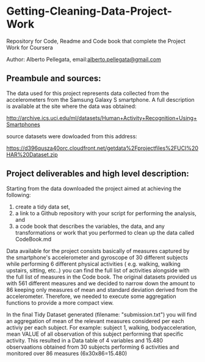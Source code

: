 # Getting-Cleaning-Data-Project-Work
Repository for Code, Readme and Code book that complete the Project Work for Coursera 

Author: Alberto Pellegata, email:alberto.pellegata@gmail.com


## Preambule and sources:

The data used for this project represents data collected from the accelerometers from the Samsung Galaxy S smartphone. 
A full description is available at the site where the data was obtained: 

http://archive.ics.uci.edu/ml/datasets/Human+Activity+Recognition+Using+Smartphones 

source datasets were dowloaded from this address:

https://d396qusza40orc.cloudfront.net/getdata%2Fprojectfiles%2FUCI%20HAR%20Dataset.zip

## Project deliverables and high level description:

Starting from the data downloaded the project aimed at achieving the following:
  1. create a tidy data set, 
  2. a link to a Github repository with your script for performing the analysis, and 
  3. a code book that describes the variables, the data, and any transformations or work that you performed to clean up the   data called CodeBook.md

Data available for the project consists basically of measures captured by the smartphone's accelerometer and gyroscope of 30 different subjects while performing 6 different physical activities ( e.g. walking, walking upstairs, sitting, etc..) you can find the full list of activities alongside with the full list of measures in the Code book.
The original datasets provided us with 561 different measures and we decided to narrow down the amount to 86 keeping only measures of mean and standard deviation derived from the accelerometer. Therefore, we needed to execute some aggregation functions to provide a more compact view.

In the final Tidy Dataset generated (filename: "submission.txt") you will find an aggregation of mean of the relevant measures considered per each activiy per each subject. For example: subject 1, walking, bodyacceleration, mean VALUE of all observation of this subject performing that specific activity. This resulted in a Data table of 4 variables and 15.480 observaations obtained from 30 subjects performing 6 activities and monitored over 86 measures (6x30x86=15.480)
